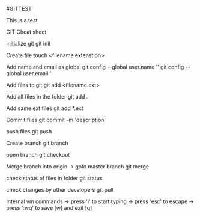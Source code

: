 #GITTEST

This is a test

GIT Cheat sheet

initialize git
  git init

Create file 
  touch <filename.extenstion>
  
Add name and email as global
  git config --global user.name '<username>'
  git config --global user.email '<useremail>
 
Add files to git 
  git add <filename.ext>
  
Add all files in the folder
  git add .
  
Add same ext files
  git add *.ext

Commit files
  git commit -m 'description'

push files
  git push

Create branch
  git branch <branchname>

open branch
  git checkout <nameofbranch>

Merge branch into origin 
-> goto master branch
  git merge <branchname>
    
check status of files in folder
  git status

check changes by other developers
  git pull
 
 Internal vm commands
-> press 'i' to start typing
-> press 'esc' to escape
-> press ':wq' to save [w] and exit [q]

